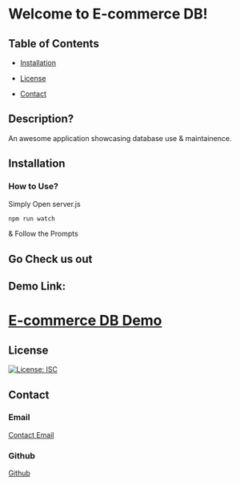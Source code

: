 # Welcome to E-commerce DB!

## Table of Contents

- [Installation](#installation)

- [License](#license)

- [Contact](#contact)

## Description?

An awesome application showcasing database use & maintainence.

## Installation

### How to Use?

Simply Open server.js

```bash
npm run watch
```
& Follow the Prompts

## Go Check us out

## Demo Link:

# [E-commerce DB Demo](https://drive.google.com/file/d/1S0a8gJIVp_FdvQIYSX3FUPBVRhPzUEIQ/view?usp=sharing)

## License

[![License: ISC](https://img.shields.io/badge/License-ISC-blue.svg)](https://opensource.org/licenses/ISC)

## Contact

### Email

[Contact Email](mailto:create.jasminedaniels@gmail.com)

### Github

[Github](https://github.com/JasmineDaniels)